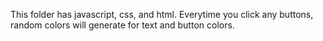 This folder has javascript, css, and html. Everytime you click any buttons, random colors will generate for text and button colors.
